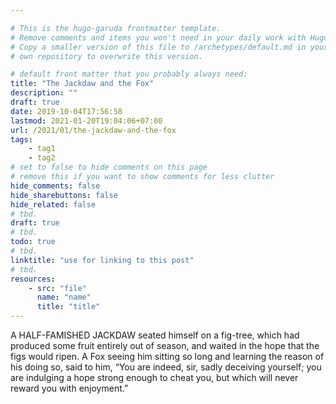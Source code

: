 ```yaml
---

# This is the hugo-garuda frontmatter template.
# Remove comments and items you won't need in your daily work with Hugo.
# Copy a smaller version of this file to /archetypes/default.md in your
# own repository to overwrite this version.

# default front matter that you probably always need:
title: "The Jackdaw and the Fox"
description: ""
draft: true
date: 2019-10-04T17:56:58
lastmod: 2021-01-20T19:04:06+07:00
url: /2021/01/the-jackdaw-and-the-fox
tags:
    - tag1
    - tag2
# set to false to hide comments on this page
# remove this if you want to show comments for less clutter
hide_comments: false
hide_sharebuttons: false
hide_related: false
# tbd.
draft: true
# tbd.
todo: true
# tbd.
linktitle: "use for linking to this post"
# tbd.
resources:
    - src: "file"
      name: "name"
      title: "title"
---
```

A HALF-FAMISHED JACKDAW seated himself on a fig-tree, which had produced some fruit entirely out of season, and waited in the hope that the figs would ripen. A Fox seeing him sitting so long and learning the reason of his doing so, said to him, “You are indeed, sir, sadly deceiving yourself; you are indulging a hope strong enough to cheat you, but which will never reward you with enjoyment.”


